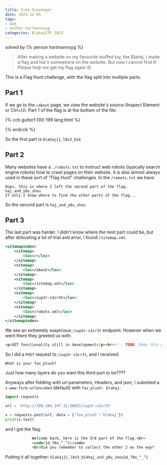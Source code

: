 ```yaml
---
title: Site Scavenger
date: 2023-12-05
tags:
- web
- author-hartmannsyg
categories: BlahajCTF 2023
---
```


solved by {% person hartmannsyg %}

> After making a website on my favourite stuffed toy, the Blahaj, I made a flag and hid it somewhere on the website. But now I cannot find it! Please help me get my flag again 😢

This is a Flag Hunt challenge, with the flag split into multiple parts.

## Part 1

If we go to the `/about` page, we view the website's source (Inspect Element or Ctrl+U). Part 1 of the flag is at the bottom of the file:

{% ccb gutter1:193-199 lang:html %}
</body>

<!-- Oops, this is where I left the first part of the flag. -->
<!-- blahaj{i_l0v3_b14 -->
<!-- If only I knew where to find the other parts of the flag... -->

</html>
{% endccb %}

So the first part is `blahaj{i_l0v3_b14`

## Part 2

Many websites have a `./robots.txt` to instruct web robots (typically search engine robots) how to crawl pages on their website. It is also almost always used in these sort of "Flag Hunt" challenges. In the `/robots.txt` we have:

```
Oops, this is where I left the second part of the flag.
haj_and_y0u_shou
If only I knew where to find the other parts of the flag...
```

So the second part is `haj_and_y0u_shou`

## Part 3

The last part was harder. I didn't know where the next part could be, but after dirbusting a lot of trial and error, I found `/sitemap.xml`:

```xml
<sitemapindex>
    <sitemap>
        <loc>/</loc>
    </sitemap>
    <sitemap>
        <loc>/about</loc>
    </sitemap>
    <sitemap>
        <loc>/sitemap.xml</loc>
    </sitemap>
    <sitemap>
        <loc>/sup3r-s3cr3t</loc>
    </sitemap>
    <sitemap>
        <loc>/robots.xml</loc>
    </sitemap>
</sitemapindex>
```

We see an extremely suspicious `/sup3r-s3cr3t` endpoint. However when we went there they greeted us with:

```html
<p>GET functionality still in development</p><br><!-- TODO: Make this page request automatically POST -->
```

So I did a `POST` request to `/sup3r-s3cr3t`, and I received:

```
What is your fav_plush?
```

Just how many layers do you want this third part to be????

Anyways after fiddling with url parameters, Headers, and json, I submited a `x-www-form-urlencoded` (default) with `fav_plush: blahaj`:

```py
import requests

url = 'http://188.166.197.31:30015/sup3r-s3cr3t'

x = requests.post(url, data = {'fav_plush':'blahaj'})
print(x.text)
```

and I got the flag:

```html
            Welcome back, here is the 3rd part of the flag.<br>
            <code>1d_70o_^_^}</code>
            <br>Did you remember to collect the other 2 on the way?
```

Putting it all together: `blahaj{i_l0v3_b14haj_and_y0u_shou1d_70o_^_^}`
